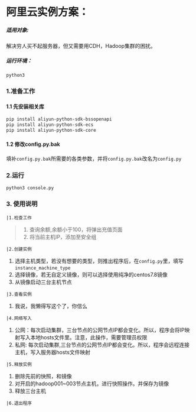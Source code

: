 # 阿里云实例方案：

##### 适用对象:
解决穷人买不起服务器，但又需要用CDH，Hadoop集群的困扰。

##### 运行环境：
`python3`

### 1.准备工作
#### 1.1 先安装相关库
```bash
pip install aliyun-python-sdk-bssopenapi
pip install aliyun-python-sdk-ecs
pip install aliyun-python-sdk-core 
```

#### 1.2 修改config.py.bak

填补`config.py.bak`所需要的各类参数，并将`config.py.bak`改名为`config.py`

### 2.运行

```shell
python3 console.py
```

### 3. 使用说明
```
|1.检查工作
```
> 1. 查询余额,余额小于100，将弹出充值页面
> 2. 将当前主机IP，添加至安全组

```
|2.创建实例
```
1. 选择主机类型，若没有想要的类型，则推出程序后，在`config.py`里，填写`instance_machine_type`
2. 选择镜像，若无自定义镜像，则可以选择使用纯净的centos7.8镜像
3. 从镜像启动三台主机节点

```
|3.查看实例
```
1. 我说，我懒得写这个了，你信么
```
|4.网络写入
```
1. 公网：每次启动集群，三台节点的公网节点IP都会变化。所以，程序会将IP映射写入本地hosts文件里。注意，此操作，需要管理员权限
2. 私网: 每次启动集群,三台节点的公网节点IP都会变化。所以，程序会远程连接主机，写入服务器hosts文件映射
```
|5.释放实例
```
1. 删除先前的快照，和镜像
2. 对开启的hadoop001~003节点主机，进行快照操作。并保存为镜像
3. 释放三台主机
```
|6.退出程序
```
